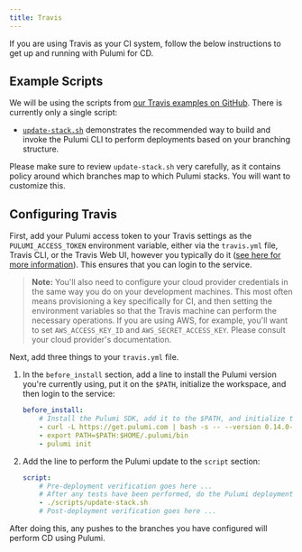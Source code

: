 ```yaml
---
title: Travis
---
```


If you are using Travis as your CI system, follow the below instructions to get up and running with Pulumi for CD.

## Example Scripts

We will be using the scripts from [our Travis examples on GitHub](
https://github.com/pulumi/examples/tree/master/misc/travis).  There is currently only a single script:

* [`update-stack.sh`](https://github.com/pulumi/examples/blob/master/misc/travis/update-stack.sh) demonstrates the
  recommended way to build and invoke the Pulumi CLI to perform deployments based on your branching structure.

Please make sure to review `update-stack.sh` very carefully, as it contains policy around which branches map to
which Pulumi stacks.  You will want to customize this.

## Configuring Travis

First, add your Pulumi access token to your Travis settings as the `PULUMI_ACCESS_TOKEN` environment variable, either
via the `travis.yml` file, Travis CLI, or the Travis Web UI, however you typically do it ([see here for more
information](https://docs.travis-ci.com/user/environment-variables/)).  This ensures that you can login to the service.

> **Note:** You'll also need to configure your cloud provider credentials in the same way you do on your development
> machines.  This most often means provisioning a key specifically for CI, and then setting the environment variables so
> that the Travis machine can perform the necessary operations.  If you are using AWS, for example, you'll want to set
> `AWS_ACCESS_KEY_ID` and `AWS_SECRET_ACCESS_KEY`.  Please consult your cloud provider's documentation.

Next, add three things to your `travis.yml` file.

1. In the `before_install` section, add a line to install the Pulumi version you're currently using, put it on the
`$PATH`, initialize the workspace, and then login to the service:

    ```yaml
    before_install:
        # Install the Pulumi SDK, add it to the $PATH, and initialize the workspace.
        - curl -L https://get.pulumi.com | bash -s -- --version 0.14.0-rc1
        - export PATH=$PATH:$HOME/.pulumi/bin
        - pulumi init
    ```

1. Add the line to perform the Pulumi update to the `script` section:

    ```yaml
    script:
        # Pre-deployment verification goes here ...
        # After any tests have been performed, do the Pulumi deployment:
        - ./scripts/update-stack.sh
        # Post-deployment verification goes here ...
    ```

After doing this, any pushes to the branches you have configured will perform CD using Pulumi.
